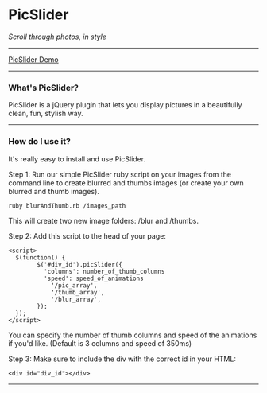 # PicSlider

*Scroll through photos, in style*

- - -

[PicSlider Demo](http://kgcreations.org/picslider/)

- - -

### What's PicSlider?

PicSlider is a jQuery plugin that lets you display pictures in a beautifully clean, fun, stylish way. 

- - -

### How do I use it?

It's really easy to install and use PicSlider. 

Step 1:
Run our simple PicSlider ruby script on your images from the command line to create blurred and thumbs images (or create your own blurred and thumb images).

```bash
ruby blurAndThumb.rb /images_path
``` 
  
This will create two new image folders: /blur and /thumbs. 

Step 2: 
Add this script to the head of your page:
  
    <script>
      $(function() {
      		$('#div_id').picSlider({
      		  'columns': number_of_thumb_columns
      		  'speed': speed_of_animations
      			'/pic_array',
      			'/thumb_array',
      			'/blur_array', 
      		});
      });
    </script>
  
You can specify the number of thumb columns and speed of the animations if you'd like. (Default is 3 columns and speed of 350ms)
  
Step 3:
Make sure to include the div with the correct id in your HTML:

    <div id="div_id"></div>  


- - -

